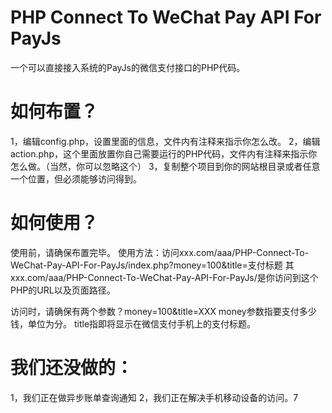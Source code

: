 # PHP Connect To WeChat Pay API For PayJs
一个可以直接接入系统的PayJs的微信支付接口的PHP代码。
# 如何布置？
1，编辑config.php，设置里面的信息，文件内有注释来指示你怎么改。
2，编辑action.php，这个里面放置你自己需要运行的PHP代码，文件内有注释来指示你怎么做。（当然，你可以忽略这个）
3，复制整个项目到你的网站根目录或者任意一个位置，但必须能够访问得到。
# 如何使用？
使用前，请确保布置完毕。
使用方法：访问xxx.com/aaa/PHP-Connect-To-WeChat-Pay-API-For-PayJs/index.php?money=100&title=支付标题
其xxx.com/aaa/PHP-Connect-To-WeChat-Pay-API-For-PayJs/是你访问到这个PHP的URL以及页面路径。

访问时，请确保有两个参数？money=100&title=XXX
money参数指要支付多少钱，单位为分。
title指即将显示在微信支付手机上的支付标题。

# 我们还没做的：
1，我们正在做异步账单查询通知
2，我们正在解决手机移动设备的访问。7

